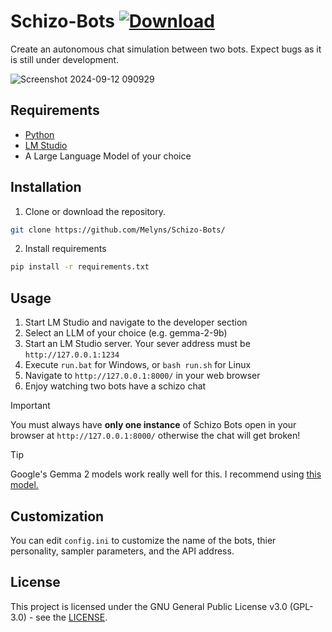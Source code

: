 # Schizo-Bots [![Download](https://img.shields.io/badge/Download-Schizo--Bots-brightgreen)](https://github.com/Melyns/Schizo-Bots/archive/refs/heads/main.zip)

Create an autonomous chat simulation between two bots. Expect bugs as it is still under development.

![Screenshot 2024-09-12 090929](https://github.com/user-attachments/assets/486f6447-1424-4587-b37d-3d3b85867d2f)


## Requirements
* [Python](https://www.python.org/downloads/release/python-3124/)
* [LM Studio](https://lmstudio.ai/)
* A Large Language Model of your choice

## Installation
1. Clone or download the repository.
```bash
git clone https://github.com/Melyns/Schizo-Bots/
```
2. Install requirements
```bash
pip install -r requirements.txt
```

## Usage
1. Start LM Studio and navigate to the developer section
2. Select an LLM of your choice (e.g. gemma-2-9b)
3. Start an LM Studio server. Your sever address must be `http://127.0.0.1:1234`
4. Execute `run.bat` for Windows, or ```bash run.sh``` for Linux
5. Navigate to `http://127.0.0.1:8000/` in your web browser 
6. Enjoy watching two bots have a schizo chat

> [!IMPORTANT]
> You must always have **only one instance** of Schizo Bots open in your browser at `http://127.0.0.1:8000/` otherwise the chat will get broken!

> [!TIP]
> Google's Gemma 2 models work really well for this. I recommend using [this model.](https://huggingface.co/bartowski/Gemma-2-Ataraxy-9B-GGUF)

## Customization 
You can edit `config.ini` to customize the name of the bots, thier personality, sampler parameters, and the API address. 

## License
This project is licensed under the GNU General Public License v3.0 (GPL-3.0) - see the [LICENSE](LICENSE).
